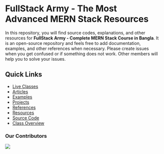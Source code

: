 # FullStack Army - The Most Advanced MERN Stack Resources

In this repository, you will find source codes, explanations, and other resources for **FullStack Army - Complete MERN Stack Course in Bangla**. It is an open-source repository and feels free to add documentation, examples, and other references when necessary. Please create issues when you get confused or if something does not work. Other members will help you to solve your issues.

## Quick Links

- [Live Classes](live-classes/README.md)
- [Articles](articles/README.md)
- [Examples](examples/README.md)
- [Projects](projects/README.md)
- [References](references/README.md)
- [Resources](resources/README.md)
- [Source Code](src/README.md)
- [Class Overview](./class-overview/README.md)

### Our Contributors

<a href="https://github.com/mrhm-dev/full-stack-army/graphs/contributors">
<img src="https://contrib.rocks/image?repo=mrhm-dev/full-stack-army" />
</a>
